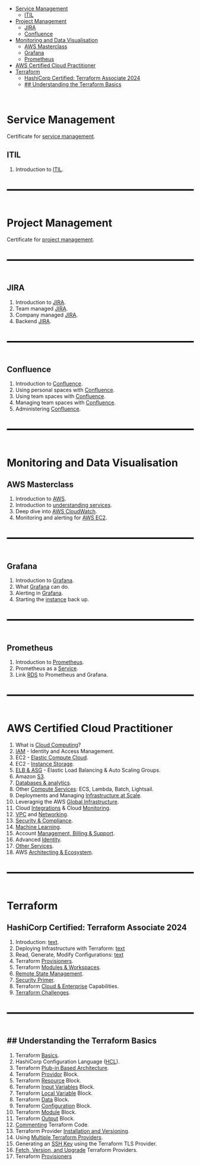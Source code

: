 - [Service Management](#service-management)
  - [ITIL](#itil)
- [Project Management](#project-management)
  - [JIRA](#jira)
  - [Confluence](#confluence)
- [Monitoring and Data Visualisation](#monitoring-and-data-visualisation)
  - [AWS Masterclass](#aws-masterclass)
  - [Grafana](#grafana)
  - [Prometheus](#prometheus)
- [AWS Certified Cloud Practitioner](#aws-certified-cloud-practitioner)
- [Terraform](#terraform)
  - [HashiCorp Certified: Terraform Associate 2024](#hashicorp-certified-terraform-associate-2024)
  - [## Understanding the Terraform Basics](#-understanding-the-terraform-basics)


<br>

# Service Management
Certificate for [service management](service-management/certificate.md).

## ITIL
1.  Introduction to [ITIL](service-management/itil.md).

<br>

<hr style="height:4px;background:black">

<br>

# Project Management
Certificate for [project management](project-management/certificate.md).

<br>

<hr style="height:4px;background:black">

<br>

## JIRA
1. Introduction to [JIRA](project-management/jira/jira.md).
2. Team managed [JIRA](project-management/jira/jira-team-managed.md).
3. Company managed [JIRA](project-management/jira/jira-company-managed.md).
4. Backend [JIRA](project-management/jira/jira-backend.md).

<br>

<hr style="height:4px;background:black">

<br>

## Confluence
1. Introduction to [Confluence](project-management/confluence/confluence.md).
2. Using personal spaces with [Confluence](project-management/confluence/using-personal-spaces.md).
3. Using team spaces with [Confluence](project-management/confluence/using-team-spaces.md). 
4. Managing team spaces with [Confluence](project-management/confluence/managing-team-spaces.md).
5. Administering [Confluence](project-management/confluence/administering-confluence.md).

<br>

<hr style="height:4px;background:black">

<br>

# Monitoring and Data Visualisation
## AWS Masterclass
1. Introduction to [AWS](aws-masterclass/intro-to-aws.md).
2. Introduction to [understanding services](aws-masterclass/understanding-services.md).
3. Deep dive into [AWS CloudWatch](aws-masterclass/aws-cloudwatch.md). 
4. Monitoring and alerting for [AWS EC2](aws-masterclass/monitoring-and-alerting.md). 

<br>

<hr style="height:4px;background:black">

<br>

## Grafana
1. Introduction to [Grafana](grafana/intro-grafana.md).
2. What [Grafana](grafana/grafana.md) can do. 
3. Alerting in [Grafana](grafana/alerting-grafana.md). 
4. Starting the [instance](grafana-prometheus/instances-on.md) back up. 

<br>

<hr style="height:4px;background:black">

<br>

## Prometheus
1. Introduction to [Prometheus](grafana/intro-prometheus.md).
2. Prometheus as a [Service](grafana/prometheus-service.md).
3. Link [RDS](grafana/rds.md) to Prometheus and Grafana.

<br>

<hr style="height:4px;background:black">

<br>

# AWS Certified Cloud Practitioner
1. What is [Cloud Computing](aws-certified-cloud-practitioner/cloud-computing.md)? 
2. [IAM](aws-certified-cloud-practitioner/identity-access-management.md) - Identity and Access Management. 
3. EC2 - [Elastic Compute Cloud](aws-certified-cloud-practitioner/elastic-compute-cloud.md).
4. EC2 - [Instance Storage](aws-certified-cloud-practitioner/instance-storage.md).
5. [ELB & ASG](aws-certified-cloud-practitioner/elb-asg.md) - Elastic Load Balancing & Auto Scaling Groups. 
6. Amazon [S3](aws-certified-cloud-practitioner/amazon-s3.md).
7. [Databases & analytics](aws-certified-cloud-practitioner/database-analytics.md). 
8. Other [Compute Services](aws-certified-cloud-practitioner/compute-services.md): ECS, Lambda, Batch, Lightsail.
9. Deployments and Managing  [Infrastructure at Scale](aws-certified-cloud-practitioner/infrastructure-at-scale.md).
10. Leveragnig the AWS [Global Infrastructure](aws-certified-cloud-practitioner/global-infrastructure.md).
11. Cloud [Integrations](aws-certified-cloud-practitioner/integration-and-monitoring.md) & Cloud [Monitoring](aws-certified-cloud-practitioner/integration-and-monitoring.md).
12. [VPC](aws-certified-cloud-practitioner/vpc-networking.md) and [Networking](aws-certified-cloud-practitioner/vpc-networking.md).
13.  [Security & Compliance](aws-certified-cloud-practitioner/security-compliance.md). 
14. [Machine Learning](aws-certified-cloud-practitioner/machine-learning.md).
15. Account [Management, Billing & Support](aws-certified-cloud-practitioner/account-management.md).
16. Advanced [Identity](aws-certified-cloud-practitioner/advanced-identity.md).
17. [Other Services](aws-certified-cloud-practitioner/other-services.md).
18. AWS [Architecting & Ecosystem](aws-certified-cloud-practitioner/architecting-ecosystem.md).

<br>

<hr style="height:4px;background:black">

<br>

# Terraform 

## HashiCorp Certified: Terraform Associate 2024
1. Introduction: [text](terraform/hashicorp/introduction-to-terraform.md).
2. Deploying Infrastructure with Terraform: [text](terraform/hashicorp/deploy-infrastructure.md)
3. Read, Generate, Modify Configurations: [text](terraform/hashicorp/read-generate-modify.md)
4. Terraform [Provisioners](udemy-learning/terraform/hashicorp/terraform-provisioners.md).
5. Terraform [Modules & Workspaces](udemy-learning/terraform/hashicorp/modules-workspaces.md). 
6. [Remote State Management](udemy-learning/terraform/hashicorp/remote-state-management.md).
7. [Security Primer](udemy-learning/terraform/hashicorp/security-primer.md).
8. Terraform [Cloud & Enterprise](udemy-learning/terraform/hashicorp/cloud-enterprise.md) Capabilities. 
9. [Terraform Challenges](udemy-learning/terraform/hashicorp/terraform-challenges.md). 

<br>

<hr style="height:4px;background:black">

<br>

## ## Understanding the Terraform Basics
1. Terraform [Basics](terraform/basics/Terraform+Basics.pdf).
2. HashiCorp Configuration Language ([HCL](terraform/basics/HashiCorp+Configuration+Language.pdf)).
3. Terraform [Plub-in Based Architecture](terraform/basics/Terraform+Plugin+Based+Architecture.pdf). 
4. Terraform [Providor](terraform/basics/Intro+to+the+Terraform+Provider+Block.pdf) Block.
5. Terraform [Resource](terraform/basics/Intro+to+the+Terraform+Resource+Block.pdf) Block. 
6. Terraform [Input Variables](terraform/basics/Intro+to+the+Input+Variables+Block.pdf) Block.
7. Terraform [Local Variable](terraform/basics/Intro+to+the+Local+Variables+Block.pdf) Block.
8. Terraform [Data](terraform/basics/Intro+to+the+Data+Block.pdf) Block.
9. Terraform [Configuration](terraform/basics/Intro+to+the+Terraform+Configuration+Block.pdf) Block. 
10. Terraform [Module](terraform/basics/Intro+to+the+Module+Block.pdf) Block.
11. Terraform [Output](terraform/basics/Intro+to+the+Terraform+Output+Block.pdf) Block.
12. [Commenting](terraform/basics/Commenting+Terraform+Code.pdf) Terraform Code.
13. Terraform Provider [Installation and Versioning](terraform/basics/Terraform+Providers+Installation.pdf). 
14. Using [Multiple Terraform Providers](terraform/basics/Multiple+Terraform+Providers.pdf). 
15. Generating an [SSH Key](terraform/basics/Terraform+TLS+Provider.pdf) using the Terraform TLS Provider.
16. [Fetch, Version, and Upgrade](terraform/basics/Fetch+Version+and+Upgrade+Terraform+Providers.pdf) Terraform Providers. 
17. Terraform [Provisioners](terraform/basics/Terraform+Provisioners.pdf)